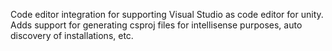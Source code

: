 Code editor integration for supporting Visual Studio as code editor for unity. Adds support for generating csproj files for intellisense purposes, auto discovery of installations, etc.
